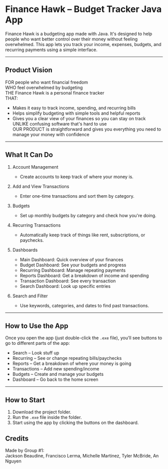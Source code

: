 
# Finance Hawk – Budget Tracker Java App

Finance Hawk is a budgeting app made with Java. It's designed to help people who want better control over their money without feeling overwhelmed. This app lets you track your income, expenses, budgets, and recurring payments using a simple interface.

---

## Product Vision

FOR people who want financial freedom  
WHO feel overwhelmed by budgeting  
THE Finance Hawk is a personal finance tracker  
THAT:
- Makes it easy to track income, spending, and recurring bills  
- Helps simplify budgeting with simple tools and helpful reports  
- Gives you a clear view of your finances so you can stay on track  
UNLIKE confusing software that's hard to use  
OUR PRODUCT is straightforward and gives you everything you need to manage your money with confidence

---

## What It Can Do

1. Account Management  
   - Create accounts to keep track of where your money is.

2. Add and View Transactions  
   - Enter one-time transactions and sort them by category.

3. Budgets  
   - Set up monthly budgets by category and check how you're doing.

4. Recurring Transactions  
   - Automatically keep track of things like rent, subscriptions, or paychecks.

5. Dashboards  
   - Main Dashboard: Quick overview of your finances  
   - Budget Dashboard: See your budgets and progress  
   - Recurring Dashboard: Manage repeating payments  
   - Reports Dashboard: Get a breakdown of income and spending  
   - Transaction Dashboard: See every transaction  
   - Search Dashboard: Look up specific entries

6. Search and Filter  
   - Use keywords, categories, and dates to find past transactions.

---

## How to Use the App
Once you open the app (just double-click the `.exe` file), you’ll see buttons to go to different parts of the app:

- Search – Look stuff up  
- Recurring – See or change repeating bills/paychecks  
- Reports – Get a breakdown of where your money is going  
- Transactions – Add new spending/income  
- Budgets – Create and manage your budgets  
- Dashboard – Go back to the home screen


---

## How to Start

1. Download the project folder.  
2. Run the `.exe` file inside the folder.  
3. Start using the app by clicking the buttons on the dashboard.


## Credits

Made by Group #1:  
Jackson Beaudine, Francisco Lerma, Michelle Martinez, Tyler McBride, An Nguyen  
